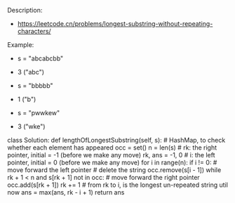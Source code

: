 Description:
- https://leetcode.cn/problems/longest-substring-without-repeating-characters/

Example: 
- s = "abcabcbb"
- 3 ("abc")

- s = "bbbbb"
- 1 ("b")

- s = "pwwkew"
- 3 ("wke")


class Solution:
    def lengthOfLongestSubstring(self, s):
        # HashMap, to check whether each element has appeared
        occ = set()
        n = len(s)
        # rk: the right pointer, initial = -1 (before we make any move)
        rk, ans = -1, 0
        # i: the left pointer, initial = 0 (before we make any move)
        for i in range(n):
            if i != 0:
                # move forward the left pointer
                # delete the string
                occ.remove(s[i - 1])
            while rk + 1 < n and s[rk + 1] not in occ:
                # move forward the right pointer
                occ.add(s[rk + 1])
                rk += 1
            # from rk to i, is the longest un-repeated string util now
            ans = max(ans, rk - i + 1)
        return ans



